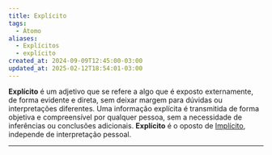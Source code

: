 ```yaml
---
title: Explícito
tags:
  - Átomo
aliases:
  - Explícitos
  - explícito
created_at: 2024-09-09T12:45:00-03:00
updated_at: 2025-02-12T18:54:01-03:00
---
```


**Explícito** é um adjetivo que se refere a algo que é exposto externamente, de forma evidente e direta, sem deixar margem para dúvidas ou interpretações diferentes. Uma informação explícita é transmitida de forma objetiva e compreensível por qualquer pessoa, sem a necessidade de inferências ou conclusões adicionais. **Explícito** é o oposto de [Implícito](Implícito.md), independe de interpretação pessoal.

---

